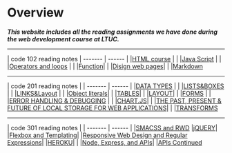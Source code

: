 # Overview

***This website includes all the reading assignments we have done during the web development course at LTUC.***

------

| code 102 reading notes
| ------- | ------ |
|[HTML course](https://mohamdnofal.github.io/reading-notes/htmlcours) | |
|[Java Script](https://mohamdnofal.github.io/reading-notes/js) |  |
|[Operators and loops](https://mohamdnofal.github.io/reading-notes/operatorsandloops)  | |
|[Function](https://mohamdnofal.github.io/reading-notes/function)| |
|[Disign web pages](https://mohamdnofal.github.io/reading-notes/disignwebpages)| |
|[Markdown](https://mohamdnofal.github.io/rev/Class3)

---

| code 201 reading notes |
| ------- | ------ |
|[DATA TYPES](https://mohamdnofal.github.io/reading-notes/class-02) | |
|[LISTS&BOXES](https://mohamdnofal.github.io/reading-notes/class-03) |  |
|[LINKS&Layout](https://mohamdnofal.github.io/reading-notes/class-04)  | |
|[Object literals](https://mohamdnofal.github.io/reading-notes/class-06)| |
|[TABLES](https://mohamdnofal.github.io/reading-notes/class-07)| |
|[LAYOUT](https://mohamdnofal.github.io/reading-notes/class-08)| |
|[FORMS](https://mohamdnofal.github.io/reading-notes/class-09) |  |
|[ERROR HANDLING & DEBUGGING](https://mohamdnofal.github.io/reading-notes/class-10)  | |
|[CHART.JS](https://mohamdnofal.github.io/reading-notes/class-12)| |
|[THE PAST, PRESENT & FUTURE OF LOCAL STORAGE FOR WEB APPLICATIONS](https://mohamdnofal.github.io/reading-notes/class-13)| |
|[TRANSFORMS](https://mohamdnofal.github.io/reading-notes/class-14a)

---

| code 301 reading notes |
| ------- | ------ |
|[SMACSS and RWD](https://mohamdnofal.github.io/reading-notes/301-1)
|[jQUERY](https://mohamdnofal.github.io/reading-notes/301-2)|
|[Flexbox and Templating](https://mohamdnofal.github.io/reading-notes/301-3)|
|[Responsive Web Design and Regular Expressions](https://mohamdnofal.github.io/reading-notes/301-4)|
|[HEROKU](https://mohamdnofal.github.io/reading-notes/301-5)| |
|[Node, Express, and APIs](https://mohamdnofal.github.io/reading-notes/301-6)|
|[APIs Continued](https://mohamdnofal.github.io/reading-notes/301-7)
